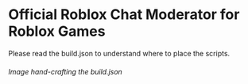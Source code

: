 # Official Roblox Chat Moderator for Roblox Games

Please read the build.json to understand where to place the scripts.

###### Image hand-crafting the build.json